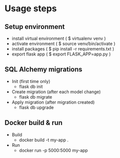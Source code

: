 # Usage steps

## Setup environment

- install virtual environment ( $ virtualenv venv )
- activate environment ( $ source venv/bin/activate )
- install packages ( $ pip install -r requirements.txt )
- export flask app ( $ export FLASK_APP=app.py )

## SQL Alchemy migrations

- Init (first time only)
  - flask db init
- Create migration (after each model change)
  - flask db migrate
- Apply migration (after migration created)
  - flask db upgrade

## Docker build & run
- Build
  - docker build -t my-app .
- Run
  - docker run -p 5000:5000 my-app
